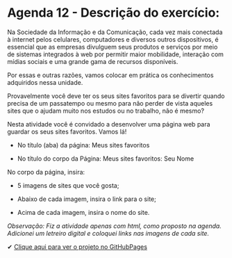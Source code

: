 # Agenda 12 - Descrição do exercício:

Na Sociedade da Informação e da Comunicação, cada vez mais conectada à internet pelos celulares, computadores e diversos outros dispositivos, é essencial que as empresas divulguem seus produtos e serviços por meio de sistemas integrados à web por permitir maior mobilidade, interação com mídias sociais e uma grande gama de recursos disponíveis.

Por essas e outras razões, vamos colocar em prática os conhecimentos adquiridos nessa unidade.

Provavelmente você deve ter os seus sites favoritos para se divertir quando precisa de um passatempo ou mesmo para não perder de vista aqueles sites que o ajudam muito nos estudos ou no trabalho, não é mesmo?

Nesta atividade você é convidado a desenvolver uma página web para guardar os seus sites favoritos. Vamos lá!

* No título (aba) da página: Meus sites favoritos

* No título do corpo da Página: Meus sites favoritos: Seu Nome

No corpo da página, insira:

+ 5 imagens de sites que você gosta;

+ Abaixo de cada imagem, insira o link para o site;

+ Acima de cada imagem, insira o nome do site.


*Observação: Fiz a atividade apenas com html, como proposto na agenda. Adicionei um letreiro digital e coloquei links nas imagens de cada site.*

✔ [Clique aqui para ver o projeto no GitHubPages](https://geovanaborba.github.io/Projetos-ETEC_Desenvolvimento-de-Sistemas/HTML-CSS/P%C3%A1g.%20com%20sites%20favoritos%20(apenas%20com%20HTML)/)
